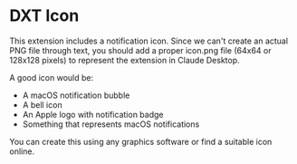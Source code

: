 # DXT Icon

This extension includes a notification icon. Since we can't create an actual PNG file through text, you should add a proper icon.png file (64x64 or 128x128 pixels) to represent the extension in Claude Desktop.

A good icon would be:
- A macOS notification bubble
- A bell icon
- An Apple logo with notification badge
- Something that represents macOS notifications

You can create this using any graphics software or find a suitable icon online.
